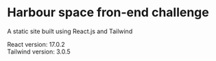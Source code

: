# Harbour space fron-end challenge
A static site built using React.js and Tailwind 

React version: 17.0.2
<br>
Tailwind version: 3.0.5
